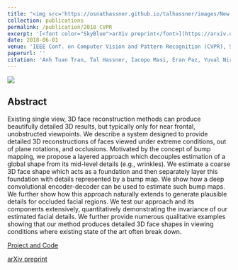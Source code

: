 ```yaml
---
title: "<img src='https://osnathassner.github.io/talhassner/images/New - Icon.jpg' width='60'><br/>Extreme 3D Face Reconstruction: Looking Past Occlusions"
collection: publications
permalink: /publication/2018_CVPR
excerpt: '[<font color="SkyBlue">arXiv preprint</font>](https://arxiv.org/abs/1712.05083)'
date: 2018-06-01
venue: 'IEEE Conf. on Computer Vision and Pattern Recognition (CVPR), Salt Lake City'
paperurl: ''
citation: 'Anh Tuan Tran, Tal Hassner, Iacopo Masi, Eran Paz, Yuval Nirkin, Gerard Medioni (2018). &quot;Extreme 3D Face Reconstruction: Looking Past Occlusions.&quot; <i>IEEE Conf. on Computer Vision and Pattern Recognition (CVPR), Salt Lake City</i>.'
---
```


<img src='https://osnathassner.github.io/talhassner/images/Extreme 3D Face Reconstruction - Icon.jpg'>

Abstract
------
Existing single view, 3D face reconstruction methods can produce beautifully detailed 3D results, but typically only for near frontal, unobstructed viewpoints. We describe a system designed to provide detailed 3D reconstructions of faces viewed under extreme conditions, out of plane rotations, and occlusions. Motivated by the concept of bump mapping, we propose a layered approach which decouples estimation of a global shape from its mid-level details (e.g., wrinkles). We estimate a coarse 3D face shape which acts as a foundation and then separately layer this foundation with details represented by a bump map. We show how a deep convolutional encoder-decoder can be used to estimate such bump maps. We further show how this approach naturally extends to generate plausible details for occluded facial regions. We test our approach and its components extensively, quantitatively demonstrating the invariance of our estimated facial details. We further provide numerous qualitative examples showing that our method produces detailed 3D face shapes in viewing conditions where existing state of the art often break down.


[Project and Code](https://github.com/anhttran/extreme_3d_faces)

[arXiv preprint](https://arxiv.org/abs/1712.05083)
